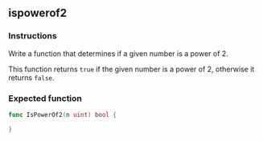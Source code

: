 ## ispowerof2

### Instructions

Write a function that determines if a given number is a power of 2.

This function returns `true` if the given number is a power of 2, otherwise it returns `false`.

### Expected function

```go
func IsPowerOf2(n uint) bool {

}
```
